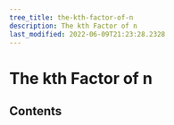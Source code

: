```yaml
---
tree_title: the-kth-factor-of-n
description: The kth Factor of n
last_modified: 2022-06-09T21:23:28.2328
---
```


# The kth Factor of n

## Contents

